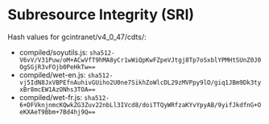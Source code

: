 # Subresource Integrity (SRI)

Hash values for gcintranet/v4_0_47/cdts/:
- compiled/soyutils.js: `sha512-V6vV/V31Puw/oM+ACwVfT9hMA8yCr1wWiQpKwFZpeVJtgj8Tp7oSxblYPMHtSUnZ0J0OgSGjR3vFOjb0PeHkTw==`
- compiled/wet-en.js: `sha512-vj5IdN8JxVBPEfnAuhivGUiho2U0ne7SikhZoWlcDL29zMVPpy9lO/giq1JBm9Dk3tyxBr8mcEW1AzONhs3TOA==`
- compiled/wet-fr.js: `sha512-6+DFVknjnmcKQwkZG3Zuv22nbLl3IVcd8/doiTTQyWRfzaKYvYpyAB/9yifJkdfnG+OeKXAeT9Bbm+7Bd4hj9Q==`
